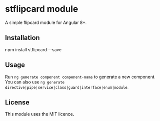 # stflipcard module

A simple flipcard module for Angular 8+.

## Installation

npm install stflipcard --save

## Usage

Run `ng generate component component-name` to generate a new component. You can also use `ng generate directive|pipe|service|class|guard|interface|enum|module`.

## License

This module uses the MIT licence.
